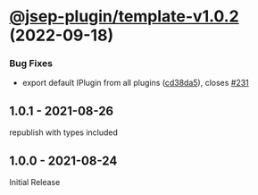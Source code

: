 # [@jsep-plugin/template-v1.0.2](https://github.com/EricSmekens/jsep/compare/@jsep-plugin/template-v1.0.1...@jsep-plugin/template-v1.0.2) (2022-09-18)


### Bug Fixes

* export default IPlugin from all plugins ([cd38da5](https://github.com/EricSmekens/jsep/commit/cd38da58e0a32d8cc05fe1e4ac3791459ee90986)), closes [#231](https://github.com/EricSmekens/jsep/issues/231)

## 1.0.1 - 2021-08-26
republish with types included

## 1.0.0 - 2021-08-24
Initial Release
